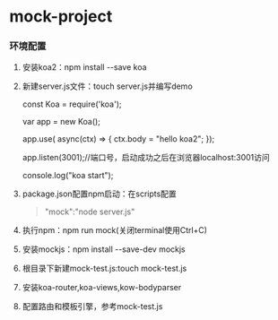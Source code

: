 # mock-project

### 环境配置
1. 安装koa2：npm install --save koa 
2. 新建server.js文件：touch server.js并编写demo
    
    const Koa = require('koa');

    var app = new Koa();

    app.use( async(ctx) => {
        ctx.body = "hello koa2";
    });
    
    app.listen(3001);//端口号，启动成功之后在浏览器localhost:3001访问

    console.log("koa start");
3. package.json配置npm启动：在scripts配置
   > "mock":"node server.js"
4. 执行npm：npm run mock(关闭terminal使用Ctrl+C)
5. 安装mockjs：npm install --save-dev mockjs
6. 根目录下新建mock-test.js:touch mock-test.js
7. 安装koa-router,koa-views,kow-bodyparser
8. 配置路由和模板引擎，参考mock-test.js
